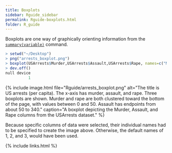 ```yaml
---
title: Boxplots
sidebar: Rguide_sidebar
permalink: Rguide-boxplots.html
folder: R_guide
---
```


<link rel="stylesheet" href="css/theme-pink.css">

Boxplots are one way of graphically orienting information from the
[`summary(variable)`](Rguide-IQR.html) command.
```R
> setwd("~/Desktop")
> png("arrests_boxplot.png")
> boxplot(USArrests$Murder,USArrests$Assault,USArrests$Rape, names=c("Murder","Assault","Rape"),main="US Arrests (per capita)")
> dev.off()
null device
          1
```

{% include image.html file="Rguide/arrests_boxplot.png"
alt="The title is US arrests (per capita). 
The x-axis has murder, assault, and rape. Three boxplots are shown.
Murder and rape are both clustered toward the bottom of the page, with values
between 0 and 50. Assault has endpoints from about 50 to 340."
caption="A boxplot depicting the Murder, Assault, and Rape columns from the
USArrests dataset." %}

Because specific columns of data were selected, their individual names had to
be specified to create the image above.
Otherwise, the default names of 1, 2, and 3, would have been used.

{% include links.html %}
